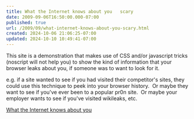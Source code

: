 ```yaml
---
title: What the Internet knows about you   scary
date: 2009-09-06T16:50:00.000-07:00
published: true
url: /2009/09/what-internet-knows-about-you-scary.html
created: 2024-10-06 21:06:25-07:00
updated: 2024-10-10 10:49:41-07:00
---
```


This site is a demonstration that makes use of CSS and/or javascript tricks (noscript will not help you) to show the kind of information that your browser leaks about you, if someone was to want to look for it.  
  
e.g. if a site wanted to see if you had visited their competitor's sites, they could use this technique to peek into your browser history.  Or maybe they want to see if you've ever been to a popular pr0n site.  Or maybe your employer wants to see if you've visited wikileaks, etc.  
  
[What the Internet knows about you](https://wtikay.com/docs/details.html%20and%20https://wtikay.com/docs/solutions.html)  

  
  

<!-- ![](https://img.zemanta.com/pixy.gif?x-id=dc588cd4-d054-8cb6-b09a-8041af21f4dc) -->